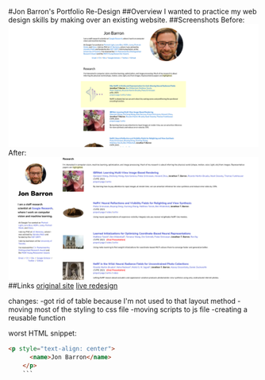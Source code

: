 #Jon Barron's Portfolio Re-Design
##Overview
I wanted to practice my web design skills by making over an existing website.
##Screenshots
Before:
![](images/before.png)
After:
![](images/after.png)
##Links
[original site](https://jonbarron.info/)
[live redesign](#)

changes:
-got rid of table because I'm not used to that layout method
-moving most of the styling to css file
-moving scripts to js file
-creating a reusable function

worst HTML snippet:

````HTML
<p style="text-align: center">
      <name>Jon Barron</name>
    </p>
    ```
````
